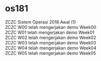 # os181
ZCZC Sistem Operasi 2018 Awal (1)  
ZCZC W00 telah mengerjakan demo Week00   
ZCZC W01 telah mengerjakan demo Week01  
ZCZC W02 telah mengerjakan demo Week02  
ZCZC W03 telah mengerjakan demo Week03  
ZCZC W04 telah mengerjakan demo Week04  
ZCZC W05 telah mengerjakan demo Week05 



